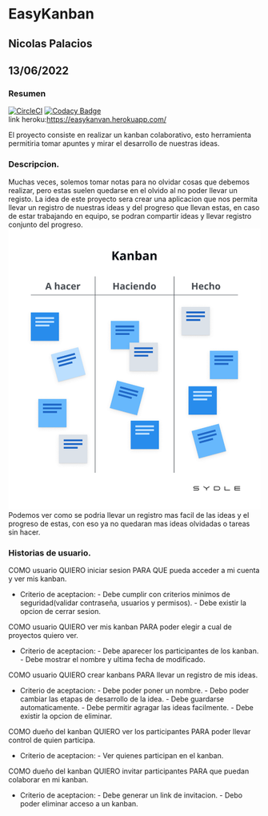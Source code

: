 # EasyKanban

## Nicolas Palacios

## 13/06/2022

### Resumen

[![CircleCI](https://circleci.com/gh/nicolaspalacios-f/proyecto/tree/main.svg?style=svg)](https://circleci.com/gh/nicolaspalacios-f/proyecto/tree/main)
[![Codacy Badge](https://app.codacy.com/project/badge/Grade/dd605bf92e0f4dc690bfd74d155c426b)](https://www.codacy.com/gh/nicolaspalacios-f/proyecto/dashboard?utm_source=github.com&utm_medium=referral&utm_content=nicolaspalacios-f/proyecto&utm_campaign=Badge_Grade)  
link heroku:https://easykanvan.herokuapp.com/

El proyecto consiste en realizar un kanban colaborativo, esto herramienta permitiria tomar apuntes y mirar el desarrollo de nuestras ideas.

### Descripcion.

Muchas veces, solemos tomar notas para no olvidar cosas que debemos realizar, pero estas suelen quedarse en el olvido al no poder llevar un registo.
La idea de este proyecto sera crear una aplicacion que nos permita llevar un registro de nuestras ideas y del progreso que llevan estas, en caso de estar trabajando en equipo, se podran compartir ideas y llevar registro conjunto del progreso.
<img src="imagen\tests.png">
Podemos ver como se podria llevar un registro mas facil de las ideas y el progreso de estas, con eso ya no quedaran mas ideas olvidadas o tareas sin hacer.

### Historias de usuario.

COMO usuario QUIERO iniciar sesion PARA QUE pueda acceder a mi cuenta y ver mis kanban.

- Criterio de aceptacion: - Debe cumplir con criterios minimos de seguridad(validar contraseña, usuarios y permisos). - Debe existir la opcion de cerrar sesion.

COMO usuario QUIERO ver mis kanban PARA poder elegir a cual de proyectos quiero ver.

- Criterio de aceptacion: - Debe aparecer los participantes de los kanban. - Debe mostrar el nombre y ultima fecha de modificado.

COMO usuario QUIERO crear kanbans PARA llevar un registro de mis ideas.

- Criterio de aceptacion: - Debe poder poner un nombre. - Debo poder cambiar las etapas de desarrollo de la idea. - Debe guardarse automaticamente. - Debe permitir agragar las ideas facilmente. - Debe existir la opcion de eliminar.

COMO dueño del kanban QUIERO ver los participantes PARA poder llevar control de quien participa.

- Criterio de aceptacion: - Ver quienes participan en el kanban.

COMO dueño del kanban QUIERO invitar participantes PARA que puedan colaborar en mi kanban.

- Criterio de aceptacion: - Debe generar un link de invitacion. - Debo poder eliminar acceso a un kanban.
